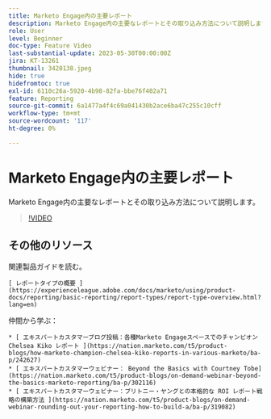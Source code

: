 ```yaml
---
title: Marketo Engage内の主要レポート
description: Marketo Engage内の主要なレポートとその取り込み方法について説明します。
role: User
level: Beginner
doc-type: Feature Video
last-substantial-update: 2023-05-30T00:00:00Z
jira: KT-13261
thumbnail: 3420138.jpeg
hide: true
hidefromtoc: true
exl-id: 6110c26a-5920-4b98-82fa-bbe76f402a71
feature: Reporting
source-git-commit: 6a1477a4f4c69a041430b2ace6ba47c255c10cff
workflow-type: tm+mt
source-wordcount: '117'
ht-degree: 0%

---
```


# Marketo Engage内の主要レポート

Marketo Engage内の主要なレポートとその取り込み方法について説明します。

>[!VIDEO](https://video.tv.adobe.com/v/3420138/?learn=on)

## その他のリソース

関連製品ガイドを読む。

    [ レポートタイプの概要 ](https://experienceleague.adobe.com/docs/marketo/using/product-docs/reporting/basic-reporting/report-types/report-type-overview.html?lang=en)

仲間から学ぶ：

    * [ エキスパートカスタマーブログ投稿：各種Marketo Engageスペースでのチャンピオン Chelsea Kiko レポート ](https://nation.marketo.com/t5/product-blogs/how-marketo-champion-chelsea-kiko-reports-in-various-marketo/ba-p/242627)
    * [ エキスパートカスタマーウェビナー： Beyond the Basics with Courtney Tobe](https://nation.marketo.com/t5/product-blogs/on-demand-webinar-beyond-the-basics-marketo-reporting/ba-p/302116)
    * [ エキスパートカスタマーウェビナー：ブリトニー・ヤングとの本格的な ROI レポート戦略の構築方法 ](https://nation.marketo.com/t5/product-blogs/on-demand-webinar-rounding-out-your-reporting-how-to-build-a/ba-p/319082)
